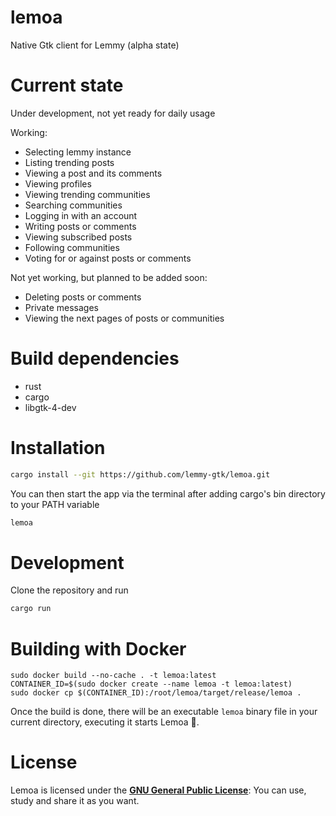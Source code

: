# lemoa
Native Gtk client for Lemmy (alpha state)

# Current state
Under development, not yet ready for daily usage

Working:
* Selecting lemmy instance
* Listing trending posts
* Viewing a post and its comments
* Viewing profiles
* Viewing trending communities
* Searching communities
* Logging in with an account
* Writing posts or comments
* Viewing subscribed posts
* Following communities
* Voting for or against posts or comments

Not yet working, but planned to be added soon:
* Deleting posts or comments
* Private messages
* Viewing the next pages of posts or communities

# Build dependencies
* rust
* cargo
* libgtk-4-dev

# Installation
```sh
cargo install --git https://github.com/lemmy-gtk/lemoa.git
```
You can then start the app via the terminal after adding cargo's bin directory to your PATH variable
```sh
lemoa
```

# Development
Clone the repository and run
```sh
cargo run
```

# Building with Docker
```
sudo docker build --no-cache . -t lemoa:latest
CONTAINER_ID=$(sudo docker create --name lemoa -t lemoa:latest)
sudo docker cp $(CONTAINER_ID):/root/lemoa/target/release/lemoa .
```
Once the build is done, there will be an executable `lemoa` binary file in your current directory, executing it starts Lemoa :tada:.

# License
Lemoa is licensed under the [**GNU General Public License**](https://www.gnu.org/licenses/gpl.html): You can use, study and share it as you want.
